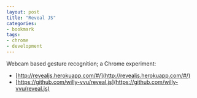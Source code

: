 ```yaml
---
layout: post
title: "Reveal JS"
categories:
- bookmark
tags:
- chrome
- development
---
```


Webcam based gesture recognition; a Chrome experiment: 

* [http://revealjs.herokuapp.com/#/](http://revealjs.herokuapp.com/#/)
* [https://github.com/willy-vvu/reveal.js](https://github.com/willy-vvu/reveal.js)